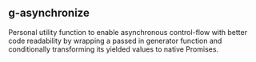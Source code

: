 ## g-asynchronize

Personal utility function to enable asynchronous control-flow with better code readability by wrapping a passed in generator function and conditionally transforming its yielded values to native Promises.
